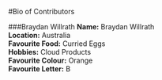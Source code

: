 #Bio of Contributors

###Braydan Willrath
**Name:** Braydan Willrath<br>
**Location:** Australia<br>
**Favourite Food:** Curried Eggs<br>
**Hobbies:** Cloud Products<br>
**Favourite Colour:** Orange<br>
**Favourite Letter:** B<br>